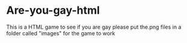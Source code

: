 # Are-you-gay-html
This is a HTML game to see if you are gay
please put the.png files in a folder called "images" for the game to work
